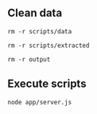 ## Clean data

    rm -r scripts/data

    rm -r scripts/extracted

    rm -r output

   

## Execute scripts

    node app/server.js